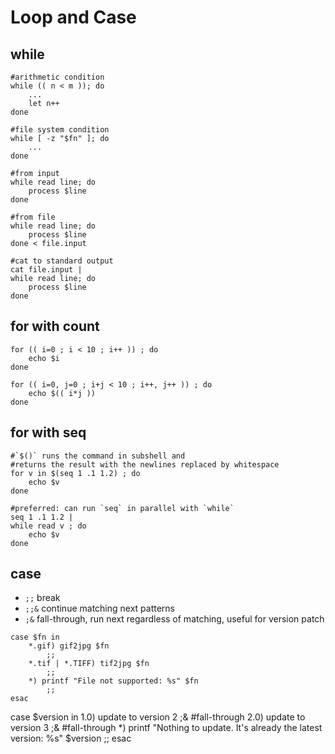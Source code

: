 # Loop and Case

## while
```
#arithmetic condition
while (( n < m )); do
    ...
    let n++
done

#file system condition
while [ -z "$fn" ]; do
    ...
done

#from input
while read line; do
    process $line
done

#from file
while read line; do
    process $line
done < file.input

#cat to standard output
cat file.input |
while read line; do
    process $line
done
```

## for with count
```
for (( i=0 ; i < 10 ; i++ )) ; do
    echo $i
done

for (( i=0, j=0 ; i+j < 10 ; i++, j++ )) ; do
    echo $(( i*j ))
done
```

## for with seq
```
#`$()` runs the command in subshell and
#returns the result with the newlines replaced by whitespace
for v in $(seq 1 .1 1.2) ; do
    echo $v
done

#preferred: can run `seq` in parallel with `while`
seq 1 .1 1.2 |
while read v ; do
    echo $v
done
```

## case
- `;;`  break
- `;;&` continue matching next patterns
- `;&`  fall-through, run next regardless of matching, useful for version patch
```
case $fn in
    *.gif) gif2jpg $fn
        ;;
    *.tif | *.TIFF) tif2jpg $fn
        ;;
    *) printf "File not supported: %s" $fn
        ;;
esac
```

case $version in
    1.0) update to version 2
        ;&  #fall-through
    2.0) update to version 3
        ;&  #fall-through
    *) printf "Nothing to update. It's already the latest version: %s" $version
        ;;
esac
